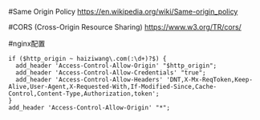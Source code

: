 #Same Origin Policy
https://en.wikipedia.org/wiki/Same-origin_policy



#CORS (Cross-Origin Resource Sharing)
https://www.w3.org/TR/cors/




#nginx配置
```
if ($http_origin ~ haiziwang\.com(:\d+)?$) {
  add_header 'Access-Control-Allow-Origin' "$http_origin";
  add_header 'Access-Control-Allow-Credentials' "true";
  add_header 'Access-Control-Allow-Headers' 'DNT,X-Mx-ReqToken,Keep-Alive,User-Agent,X-Requested-With,If-Modified-Since,Cache-Control,Content-Type,Authorization,token';
}
add_header 'Access-Control-Allow-Origin' "*";

```
